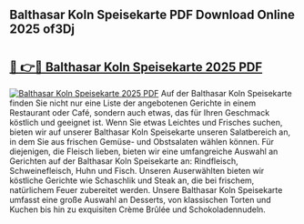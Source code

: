 ## Balthasar Koln Speisekarte PDF Download Online 2025 of3Dj

# <h2><a href="http://gc7z6o.nevu.top/?p=Balthasar+Koln+Speisekarte">🔗 👉🔴 Balthasar Koln Speisekarte 2025 PDF</a></h2>

[![Balthasar Koln Speisekarte 2025 PDF](https://i.imgur.com/dBaPXMq.png)](http://gc7z6o.nevu.top/?p=Balthasar+Koln+Speisekarte)
Auf der Balthasar Koln Speisekarte finden Sie nicht nur eine Liste der angebotenen Gerichte in einem Restaurant oder Café, sondern auch etwas, das für Ihren Geschmack köstlich und geeignet ist. Wenn Sie etwas Leichtes und Frisches suchen, bieten wir auf unserer Balthasar Koln Speisekarte unseren Salatbereich an, in dem Sie aus frischen Gemüse- und Obstsalaten wählen können. Für diejenigen, die Fleisch lieben, bieten wir eine umfangreiche Auswahl an Gerichten auf der Balthasar Koln Speisekarte an: Rindfleisch, Schweinefleisch, Huhn und Fisch. Unseren Auserwählten bieten wir köstliche Gerichte wie Schaschlik und Steak an, die bei frischem, natürlichem Feuer zubereitet werden. Unsere Balthasar Koln Speisekarte umfasst eine große Auswahl an Desserts, von klassischen Torten und Kuchen bis hin zu exquisiten Crème Brûlée und Schokoladennudeln.
